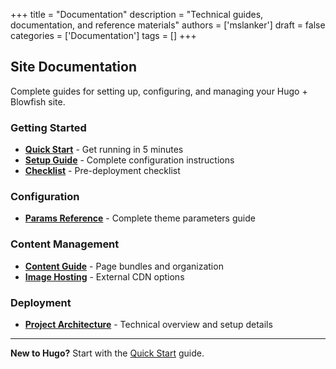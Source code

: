 +++
title = "Documentation"
description = "Technical guides, documentation, and reference materials"
authors = ['mslanker']
draft = false
categories = ['Documentation']
tags = []
+++


## Site Documentation

Complete guides for setting up, configuring, and managing your Hugo + Blowfish site.

### Getting Started

- **[Quick Start](getting-started/quick-start/)** - Get running in 5 minutes
- **[Setup Guide](getting-started/setup/)** - Complete configuration instructions
- **[Checklist](getting-started/checklist/)** - Pre-deployment checklist

### Configuration

- **[Params Reference](configuration/params-reference/)** - Complete theme parameters guide

### Content Management

- **[Content Guide](content-management/content-guide/)** - Page bundles and organization
- **[Image Hosting](content-management/image-hosting/)** - External CDN options

### Deployment

- **[Project Architecture](deployment/project-summary/)** - Technical overview and setup details

---

**New to Hugo?** Start with the [Quick Start](getting-started/quick-start/) guide.
